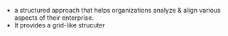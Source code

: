 - a structured approach that helps organizations analyze & align various aspects of their enterprise.
- It provides a grid-like strucuter